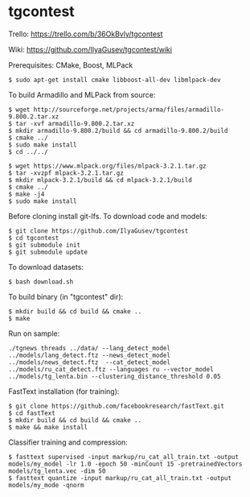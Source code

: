 # tgcontest

Trello: https://trello.com/b/36OkBvly/tgcontest

Wiki: https://github.com/IlyaGusev/tgcontest/wiki

Prerequisites: CMake, Boost, MLPack
```
$ sudo apt-get install cmake libboost-all-dev libmlpack-dev
```

To build Armadillo and MLPack from source:
```
$ wget http://sourceforge.net/projects/arma/files/armadillo-9.800.2.tar.xz
$ tar -xvf armadillo-9.800.2.tar.xz
$ mkdir armadillo-9.800.2/build && cd armadillo-9.800.2/build
$ cmake ../
$ sudo make install
$ cd ../../

$ wget https://www.mlpack.org/files/mlpack-3.2.1.tar.gz
$ tar -xvzpf mlpack-3.2.1.tar.gz
$ mkdir mlpack-3.2.1/build && cd mlpack-3.2.1/build
$ cmake ../
$ make -j4
$ sudo make install
```

Before cloning install git-lfs. To download code and models:
```
$ git clone https://github.com/IlyaGusev/tgcontest
$ cd tgcontest
$ git submodule init
$ git submodule update
```

To download datasets:
```
$ bash download.sh
```

To build binary (in "tgcontest" dir):
```
$ mkdir build && cd build && cmake ..
$ make
```

Run on sample:
```
./tgnews threads ../data/ --lang_detect_model ../models/lang_detect.ftz --news_detect_model ../models/news_detect.ftz  --cat_detect_model ../models/ru_cat_detect.ftz --languages ru --vector_model ../models/tg_lenta.bin --clustering_distance_threshold 0.05
```

FastText installation (for training):
```
$ git clone https://github.com/facebookresearch/fastText.git
$ cd fastText
$ mkdir build && cd build && cmake ..
$ make && make install
```

Classifier training and compression:
```
$ fasttext supervised -input markup/ru_cat_all_train.txt -output models/my_model -lr 1.0 -epoch 50 -minCount 15 -pretrainedVectors models/tg_lenta.vec -dim 50
$ fasttext quantize -input markup/ru_cat_all_train.txt -output models/my_mode -qnorm
```
